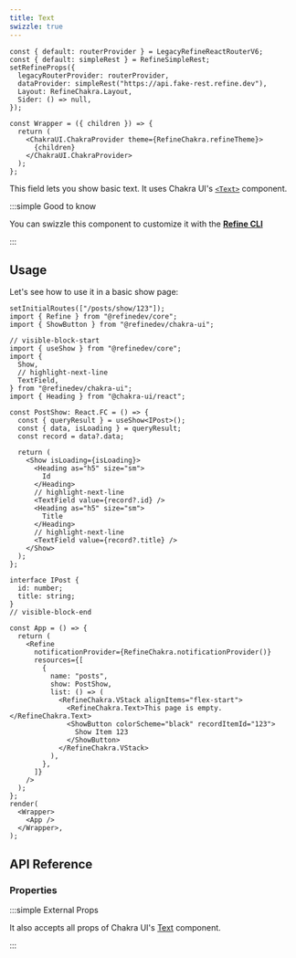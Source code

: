 ```yaml
---
title: Text
swizzle: true
---
```


```tsx live shared
const { default: routerProvider } = LegacyRefineReactRouterV6;
const { default: simpleRest } = RefineSimpleRest;
setRefineProps({
  legacyRouterProvider: routerProvider,
  dataProvider: simpleRest("https://api.fake-rest.refine.dev"),
  Layout: RefineChakra.Layout,
  Sider: () => null,
});

const Wrapper = ({ children }) => {
  return (
    <ChakraUI.ChakraProvider theme={RefineChakra.refineTheme}>
      {children}
    </ChakraUI.ChakraProvider>
  );
};
```

This field lets you show basic text. It uses Chakra UI's [`<Text>`](https://www.chakra-ui.com/docs/components/text#usage) component.

:::simple Good to know

You can swizzle this component to customize it with the [**Refine CLI**](/docs/packages/list-of-packages)

:::

## Usage

Let's see how to use it in a basic show page:

```tsx live url=http://localhost:3000/posts/show/123 previewHeight=420px hideCode
setInitialRoutes(["/posts/show/123"]);
import { Refine } from "@refinedev/core";
import { ShowButton } from "@refinedev/chakra-ui";

// visible-block-start
import { useShow } from "@refinedev/core";
import {
  Show,
  // highlight-next-line
  TextField,
} from "@refinedev/chakra-ui";
import { Heading } from "@chakra-ui/react";

const PostShow: React.FC = () => {
  const { queryResult } = useShow<IPost>();
  const { data, isLoading } = queryResult;
  const record = data?.data;

  return (
    <Show isLoading={isLoading}>
      <Heading as="h5" size="sm">
        Id
      </Heading>
      // highlight-next-line
      <TextField value={record?.id} />
      <Heading as="h5" size="sm">
        Title
      </Heading>
      // highlight-next-line
      <TextField value={record?.title} />
    </Show>
  );
};

interface IPost {
  id: number;
  title: string;
}
// visible-block-end

const App = () => {
  return (
    <Refine
      notificationProvider={RefineChakra.notificationProvider()}
      resources={[
        {
          name: "posts",
          show: PostShow,
          list: () => (
            <RefineChakra.VStack alignItems="flex-start">
              <RefineChakra.Text>This page is empty.</RefineChakra.Text>
              <ShowButton colorScheme="black" recordItemId="123">
                Show Item 123
              </ShowButton>
            </RefineChakra.VStack>
          ),
        },
      ]}
    />
  );
};
render(
  <Wrapper>
    <App />
  </Wrapper>,
);
```

## API Reference

### Properties

<PropsTable module="@refinedev/chakra-ui/TextField" />

:::simple External Props

It also accepts all props of Chakra UI's [Text](https://www.chakra-ui.com/docs/components/text#usage) component.

:::
